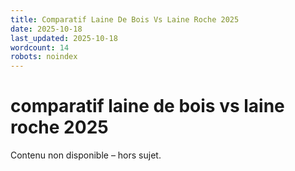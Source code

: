 ```yaml
---
title: Comparatif Laine De Bois Vs Laine Roche 2025
date: 2025-10-18
last_updated: 2025-10-18
wordcount: 14
robots: noindex
---
```


# comparatif laine de bois vs laine roche 2025

Contenu non disponible – hors sujet.